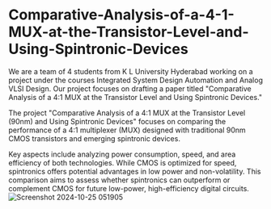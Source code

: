 # Comparative-Analysis-of-a-4-1-MUX-at-the-Transistor-Level-and-Using-Spintronic-Devices
We are a team of 4 students from K L University Hyderabad working on a project under the courses Integrated System Design Automation and Analog VLSI Design. Our project focuses on drafting a paper titled "Comparative Analysis of a 4:1 MUX at the Transistor Level and Using Spintronic Devices."

The project "Comparative Analysis of a 4:1 MUX at the Transistor Level (90nm) and Using Spintronic Devices" focuses on comparing the performance of a 4:1 multiplexer (MUX) designed with traditional 90nm CMOS transistors and emerging spintronic devices.

Key aspects include analyzing power consumption, speed, and area efficiency of both technologies. While CMOS is optimized for speed, spintronics offers potential advantages in low power and non-volatility. This comparison aims to assess whether spintronics can outperform or complement CMOS for future low-power, high-efficiency digital circuits.
![Screenshot 2024-10-25 051905](https://github.com/user-attachments/assets/cfd7f746-ed38-4d4c-9212-8143e0100ba5)
